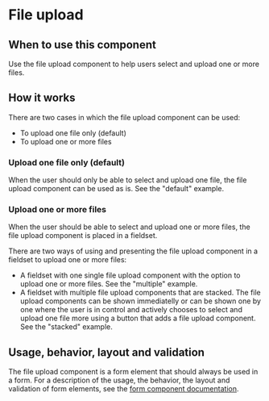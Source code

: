 # File upload

## When to use this component

Use the file upload component to help users select and upload one or more files.

## How it works

There are two cases in which the file upload component can be used:
* To upload one file only (default)
* To upload one or more files

### Upload one file only (default)

When the user should only be able to select and upload one file, the file upload component can be used as is. See the "default" example.

### Upload one or more files

When the user should be able to select and upload one or more files, the file upload component is placed in a fieldset.

There are two ways of using and presenting the file upload component in a fieldset to upload one or more files:
* A fieldset with one single file upload component with the option to upload one or more files. See the "multiple" example.
* A fieldset with multiple file upload components that are stacked. The file upload components can be shown immediatelly or can be shown one by one where the user is in control and actively chooses to select and upload one file more using a button that adds a file upload component. See the "stacked" example.

## Usage, behavior, layout and validation

The file upload component is a form element that should always be used in a form. For a description of the usage, the behavior, the layout and validation of form elements, see the <a href="{{path './form.html'}}">form component documentation</a>.